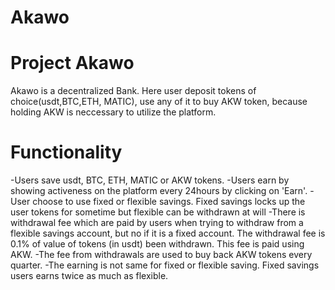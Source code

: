 # Akawo
# Project Akawo
Akawo is a decentralized Bank. Here user deposit tokens of choice(usdt,BTC,ETH, MATIC), use any of it to buy 
AKW token, because holding AKW is neccessary to utilize the platform.

# Functionality
-Users save usdt, BTC, ETH, MATIC or AKW tokens.
-Users earn by showing activeness on the platform every 24hours by clicking on 'Earn'.
-User choose to use fixed or flexible savings. Fixed savings locks up the user tokens for sometime but flexible can be
withdrawn at will
-There is withdrawal fee which are paid by users when trying to withdraw from a flexible savings account, but no
if it is a fixed account. The withdrawal fee is 0.1% of value of tokens (in usdt) been withdrawn. This fee is paid 
using AKW.
-The fee from withdrawals are used to buy back AKW tokens every quarter.
-The earning is not same for fixed or flexible saving. Fixed savings users earns twice as much as flexible.

